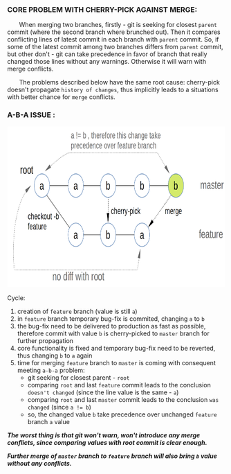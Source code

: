 ### CORE PROBLEM WITH CHERRY-PICK AGAINST MERGE:

&nbsp;&nbsp;&nbsp;&nbsp;&nbsp;&nbsp; 
When merging two branches, firstly - git is seeking for closest `parent` commit (where the second branch where brunched out).
Then it compares conflicting lines of latest commit in each branch with `parent` commit. So, if some of the latest commit among two branches differs from `parent` commit, but other don't - git can take precedence in favor of branch that really changed those lines without any warnings. Otherwise it will warn with merge conflicts.

&nbsp;&nbsp;&nbsp;&nbsp;&nbsp;&nbsp; 
The problems described below have the same root cause: cherry-pick doesn't propagate `history of changes`, thus implicitly leads to a situations with better chance for `merge` conflicts. 

### A-B-A ISSUE :

<img src="assets/aba_issue.png" height="370px" width="770px">

Cycle:
1. creation of `feature` branch (value is still `a`)
2. in `feature` branch temporary bug-fix is commited, changing `a` to `b`
3. the bug-fix need to be delivered to production as fast as possible, 
   therefore commit with value `b` is cherry-picked to `master` branch for further propagation
4. core functionality is fixed and temporary bug-fix need to be reverted, thus changing `b` to `a` again
5. time for merging `feature` branch to `master` is coming with consequent meeting `a-b-a` problem:
    * git seeking for closest parent - `root`
    * comparing `root` and last `feature` commit leads to the conclusion `doesn't changed` (since the line value is the same - `a`)
    * comparing `root` and last `master` commit leads to the conclusion `was changed` (since `a != b`)
    * so, the changed value `b` take precedence over unchanged `feature` branch `a` value

***The worst thing is that git won't warn, won't introduce any merge conflicts, since comparing values with root commit is clear enough.***

***Further merge of `master` branch to `feature` branch will also bring `b` value without any conflicts.***
